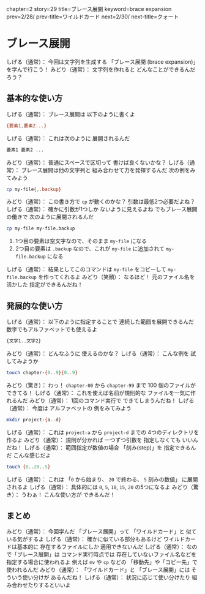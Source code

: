 chapter=2
story=29
title=ブレース展開
keyword=brace expansion
prev=2/28/
prev-title=ワイルドカード
next=2/30/
next-title=クォート

# ブレース展開

しげる（通常）：
  今回は文字列を生成する
  「ブレース展開
  (brace expansion)」
  を学んで行こう！
みどり（通常）：
  文字列を作れると
  どんなことができるんだろう？

## 基本的な使い方

しげる（通常）：
  ブレース展開は
  以下のように書くよ

```bash
{要素1,要素2...}
```

しげる（通常）：
  これは次のように
  展開されるんだ

```bash
要素1 要素2 ...
```

みどり（通常）：
  普通にスペースで区切って
  書けば良くないかな？
しげる（通常）：
  ブレース展開は他の文字列と
  組み合わせて力を発揮するんだ
  次の例をみてみよう

```bash
cp my-file{,.backup}
```

みどり（通常）：
  この書き方で `cp` が動くのかな？
  引数は最低2つ必要だよね？
しげる（通常）：
  確かに引数が1つしか
  ないように見えるよね
  でもブレース展開の働きで
  次のように展開されるんだ

```bash
cp my-file my-file.backup
```

1. 1つ目の要素は空文字なので、そのまま `my-file` になる
2. 2つ目の要素は `.backup` なので、これが `my-file` に追加されて `my-file.backup` になる

しげる（通常）：
  結果としてこのコマンドは
  `my-file` をコピーして
  `my-file.backup` を作ってくれるよ
みどり（笑顔）：
  なるほど！
  元のファイル名を活かした
  指定ができるんだね！

## 発展的な使い方

しげる（通常）：
  以下のように指定することで
  連続した範囲を展開できるんだ
  数字でもアルファベットでも使えるよ

```bash
{文字1..文字2}
```

みどり（通常）：
  どんなふうに
  使えるのかな？
しげる（通常）：
  こんな例を
  試してみようか

```bash
touch chapter-{0..9}{0..9}
```

みどり（驚き）：
  わっ！
  `chapter-00` から
  `chapter-99` まで
  100 個のファイルができてる！
しげる（通常）：
  これを使えば名前が規則的な
  ファイルを一気に作れるんだ
みどり（通常）：
  1回のコマンド実行で
  できてしまうんだね！
しげる（通常）：
  今度は
  アルファベットの
  例をみてみよう

```bash
mkdir project-{a..d}
```

しげる（通常）：
  これは
  `project-a` から
  `project-d` までの
  4つのディレクトリを作るよ
みどり（通常）：
  規則が分かれば
  一つずつ引数を
  指定しなくても
  いいんだね！
しげる（通常）：
  範囲指定が数値の場合
  「刻み(step)」を
  指定できるんだ
  こんな感じだよ

```bash
touch {0..20..5}
```

しげる（通常）：
  これは
  「`0` から始まり、
  `20` で終わる、
  `5` 刻みの数値」
  に展開されるよ
しげる（通常）：
  具体的には
  `0`, `5`, `10`, `15`, `20`
  の5つになるよ
みどり（驚き）：
  うわぁ！
  こんな使い方が
  できるんだ！

## まとめ

みどり（通常）：
  今回学んだ
  「ブレース展開」って
  「ワイルドカード」と
  似ている気がするよ
しげる（通常）：
  確かに似ている部分もあるけど
  ワイルドカードは基本的に
  存在するファイルにしか
  適用できないんだ
しげる（通常）：
  なので「ブレース展開」は
  コマンド実行時点では
  存在していないファイル名などを
  指定する場合に使われるよ
  例えば `mv` や `cp` などの
  「移動先」や「コピー先」で
  使われるんだ
みどり（通常）：
  「ワイルドカード」と
  「ブレース展開」には
  そういう使い分けが
  あるんだね！
しげる（通常）：
  状況に応じて使い分けたり
  組み合わせたりするといいよ

